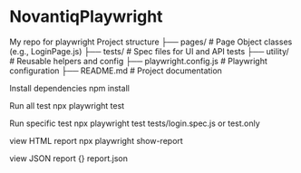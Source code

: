 # NovantiqPlaywright
My repo for playwright
Project structure
├── pages/               # Page Object classes (e.g., LoginPage.js)
├── tests/               # Spec files for UI and API tests
├── utility/               # Reusable helpers and config
├── playwright.config.js # Playwright configuration
├── README.md            # Project documentation

Install dependencies
npm install

Run all test 
npx playwright test

Run specific test 
npx playwright test tests/login.spec.js
or test.only

view HTML report
npx playwright show-report

view JSON report
{} report.json 

